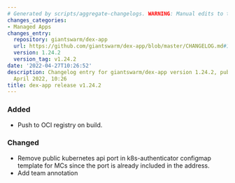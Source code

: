 ```yaml
---
# Generated by scripts/aggregate-changelogs. WARNING: Manual edits to this files will be overwritten.
changes_categories:
- Managed Apps
changes_entry:
  repository: giantswarm/dex-app
  url: https://github.com/giantswarm/dex-app/blob/master/CHANGELOG.md#1242---2022-04-27
  version: 1.24.2
  version_tag: v1.24.2
date: '2022-04-27T10:26:52'
description: Changelog entry for giantswarm/dex-app version 1.24.2, published on 27
  April 2022, 10:26
title: dex-app release v1.24.2
---
```


### Added
- Push to OCI registry on build.
### Changed
- Remove public kubernetes api port in k8s-authenticator configmap template for MCs since the port is already included in the address.
- Add team annotation
